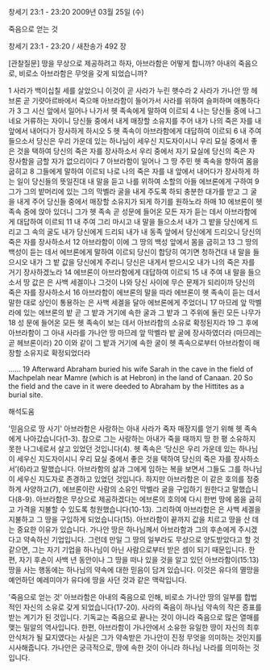 창세기 23:1 - 23:20 
2009년 03월 25일 (수)

죽음으로 얻는 것



창세기 23:1 - 23:20 / 새찬송가 492 장

[관찰질문]
땅을 무상으로 제공하려고 하자, 아브라함은 어떻게 합니까?
아내의 죽음으로, 비로소 아브라함은 무엇을 갖게 되었습니까?

1 사라가 백이십칠 세를 살았으니 이것이 곧 사라가 누린 햇수라 
2 사라가 가나안 땅 헤브론 곧 기럇아르바에서 죽으매 아브라함이 들어가서 사라를 위하여 슬퍼하며 애통하다가 
3 그 시신 앞에서 일어나 나가서 헷 족속에게 말하여 이르되 
4 나는 당신들 중에 나그네요 거류하는 자이니 당신들 중에서 내게 매장할 소유지를 주어 내가 나의 죽은 자를 내 앞에서 내어다가 장사하게 하시오 
5 헷 족속이 아브라함에게 대답하여 이르되 
6 내 주여 들으소서 당신은 우리 가운데 있는 하나님이 세우신 지도자이시니 우리 묘실 중에서 좋은 것을 택하여 당신의 죽은 자를 장사하소서 우리 중에서 자기 묘실에 당신의 죽은 자 장사함을 금할 자가 없으리이다 
7 아브라함이 일어나 그 땅 주민 헷 족속을 향하여 몸을 굽히고 
8 그들에게 말하여 이르되 나로 나의 죽은 자를 내 앞에서 내어다가 장사하게 하는 일이 당신들의 뜻일진대 내 말을 듣고 나를 위하여 소할의 아들 에브론에게 구하여 
9 그가 그의 밭머리에 있는 그의 막벨라 굴을 내게 주도록 하되 충분한 대가를 받고 그 굴을 내게 주어 당신들 중에서 매장할 소유지가 되게 하기를 원하노라 하매 
10 에브론이 헷 족속 중에 앉아 있더니 그가 헷 족속 곧 성문에 들어온 모든 자가 듣는 데서 아브라함에게 대답하여 이르되 
11 내 주여 그리 마시고 내 말을 들으소서 내가 그 밭을 당신에게 드리고 그 속의 굴도 내가 당신에게 드리되 내가 내 동족 앞에서 당신에게 드리오니 당신의 죽은 자를 장사하소서 
12 아브라함이 이에 그 땅의 백성 앞에서 몸을 굽히고 
13 그 땅의 백성이 듣는 데서 에브론에게 말하여 이르되 당신이 합당히 여기면 청하건대 내 말을 들으시오 내가 그 밭 값을 당신에게 주리니 당신은 내게서 받으시오 내가 나의 죽은 자를 거기 장사하겠노라 
14 에브론이 아브라함에게 대답하여 이르되 
15 내 주여 내 말을 들으소서 땅 값은 은 사백 세겔이나 그것이 나와 당신 사이에 무슨 문제가 되리이까 당신의 죽은 자를 장사하소서 
16 아브라함이 에브론의 말을 따라 에브론이 헷 족속이 듣는 데서 말한 대로 상인이 통용하는 은 사백 세겔을 달아 에브론에게 주었더니 
17 마므레 앞 막벨라에 있는 에브론의 밭 곧 그 밭과 거기에 속한 굴과 그 밭과 그 주위에 둘린 모든 나무가 
18 성 문에 들어온 모든 헷 족속이 보는 데서 아브라함의 소유로 확정된지라 
19 그 후에 아브라함이 그 아내 사라를 가나안 땅 마므레 앞 막벨라 밭 굴에 장사하였더라 (마므레는 곧 헤브론이라) 
20 이와 같이 그 밭과 거기에 속한 굴이 헷 족속으로부터 아브라함이 매장할 소유지로 확정되었더라  

......
19 Afterward Abraham buried his wife Sarah in the cave in the field of Machpelah near Mamre (which is at Hebron) in the land of Canaan.
20 So the field and the cave in it were deeded to Abraham by the Hittites as a burial site.

해석도움





'믿음으로 땅 사기'
 아브라함은 사랑하는 아내 사라가 죽자 매장지를 얻기 위해 헷 족속에게 나아갔습니다(1-3). 참으로 그는 사랑하는 아내가 죽을 때까지 땅 한 평 소유하지 못한 나그네로서 살고 있었던 것입니다(4). 헷 족속은 ‘당신은 우리 가운데 있는 하나님이 세우신 지도자이시니 우리 묘실 중에서 좋은 것을 택하여 당신의 죽은 자를 장사하소서’(6)라고 말했습니다. 아브라함의 삶과 그에게 임하는 복을 보면서 그들도 그를 하나님이 세우신 지도자로 존경하고 있었던 것입니다. 하지만 아브라함은 이 같은 호의를 정중하게 사양하고(7), 에브론이란 사람의 소유인 막벨라 굴을 구입하기 원한다고 말했습니다(8-9). 아브라함은 무상으로 제공하겠다는 에브론의 호의에 다시 한번 땅에 몸을 굽히고 가격을 지불할 수 있도록 청원했습니다(10-13). 그리하여 아브라함은 은 사백 세겔을 지불하고 그 땅을 구입하게 되었습니다(15). 아브라함이 끝까지 값을 치르고 땅을 산 데는 중요한 이유가 있습니다. 가나안 땅은 하나님께서 아브라함과 그의 후손에게 주시겠다고 약속하신 기업입니다. 그런데 만일 그 땅의 일부라도 무상으로 양도받았다고 할 것 같으면, 그는 자기 기업을 하나님이 아닌 사람으로부터 받은 셈이 되기 때문입니다. 한편, 자기 후손이 사백 년 동안이나 그 땅을 떠나 있을 것을 알고 있던 아브라함이(15:13) 땅을 사는 행동에는 하나님의 약속에 대한 믿음이 담겨 있습니다. 이것은 유다의 멸망을 예언하던 예레미야가 유다에 땅을 사던 것과 같은 맥락입니다.        

'죽음으로 얻는 것'
 아브라함은 아내의 죽음으로 인해, 비로소 가나안 땅의 일부를 합법적인 자신의 소유로 갖게 되었습니다(17-20). 사라의 죽음이 하나님 약속의 작은 증표를 받는 계기가 된 것입니다. 기독교는 죽음으로 끝나는 것이 아니라 죽음으로 많은 열매를 맺는 밀알의 역사입니다. 한편, 아브라함이 가나안에서 소유한 유일한 땅이 자신의 최후 안식처가 될 묘지였다는 사실은 그가 약속받은 가나안이 진정 무엇을 의미하는 것인지를 시사해줍니다. 가나안은 궁극적으로, 땅에 속한 것이 아니라 하나님 나라를 의미하는 것입니다.